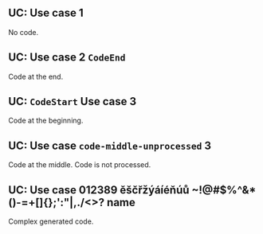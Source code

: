 ## UC: Use case 1

No code.

## UC: Use case 2 `CodeEnd`

Code at the end.

## UC: `CodeStart` Use case 3

Code at the beginning.

## UC: Use case `code-middle-unprocessed` 3

Code at the middle. Code is not processed.

## UC:  Use case  	 012389   ěščřžýáíéňúů ~!@#$%^&*()-=+[]{};'\:"|,./<>?   name

Complex generated code.
